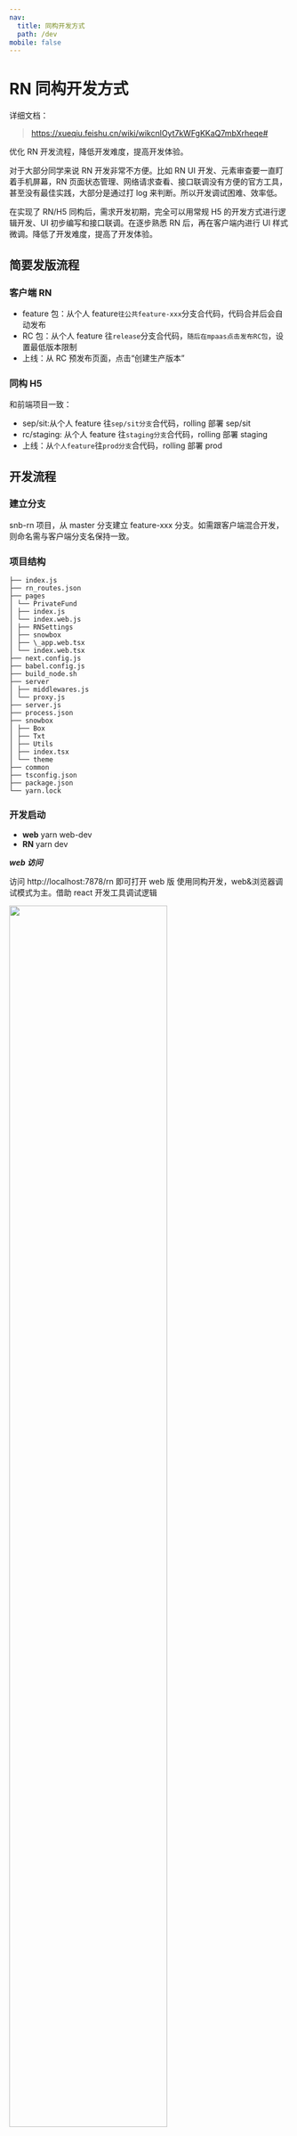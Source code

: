 ```yaml
---
nav:
  title: 同构开发方式
  path: /dev
mobile: false
---
```


# RN 同构开发方式

详细文档：

> https://xueqiu.feishu.cn/wiki/wikcnlOyt7kWFgKKaQ7mbXrheqe#

优化 RN 开发流程，降低开发难度，提高开发体验。

对于大部分同学来说 RN 开发非常不方便。比如 RN UI 开发、元素审查要一直盯着手机屏幕，RN 页面状态管理、网络请求查看、接口联调没有方便的官方工具，甚至没有最佳实践，大部分是通过打 log 来判断。所以开发调试困难、效率低。

在实现了 RN/H5 同构后，需求开发初期，完全可以用常规 H5 的开发方式进行逻辑开发、UI 初步编写和接口联调。在逐步熟悉 RN 后，再在客户端内进行 UI 样式微调。降低了开发难度，提高了开发体验。

## 简要发版流程

### 客户端 RN

- feature 包：从个人 feature`往公共feature-xxx`分支合代码，代码合并后会自动发布
- RC 包：从个人 feature 往`release`分支合代码，`随后在mpaas点击发布RC包`，设置最低版本限制
- 上线：从 RC 预发布页面，点击“创建生产版本”

### 同构 H5

和前端项目一致：

- sep/sit:从个人 feature 往`sep/sit分支`合代码，rolling 部署 sep/sit
- rc/staging: 从个人 feature 往`staging分支`合代码，rolling 部署 staging
- 上线：从`个人feature`往`prod分支`合代码，rolling 部署 prod

## 开发流程

### 建立分支

snb-rn 项目，从 master 分支建立 feature-xxx 分支。如需跟客户端混合开发，则命名需与客户端分支名保持一致。

### 项目结构

```
├── index.js
├── rn_routes.json
├── pages
│ └── PrivateFund
│ ├── index.js
│ └── index.web.js
│ ├── RNSettings
│ ├── snowbox
│ ├── \_app.web.tsx
│ └── index.web.tsx
├── next.config.js
├── babel.config.js
├── build_node.sh
├── server
│ ├── middlewares.js
│ └── proxy.js
├── server.js
├── process.json
├── snowbox
│ ├── Box
│ ├── Txt
│ ├── Utils
│ ├── index.tsx
│ └── theme
├── common
├── tsconfig.json
├── package.json
└── yarn.lock
```

### 开发启动

- **web** yarn web-dev
- **RN** yarn dev

**_web 访问_**

访问 http://localhost:7878/rn 即可打开 web 版
使用同构开发，web&浏览器调试模式为主。借助 react 开发工具调试逻辑

<img src = "https://xqimg.imedao.com/1833f2477cc1ef183fc95a97.png" width = "75%"/>

**_RN 访问_**

摇一摇进入调试页，设置 IP，连接本地 IP，进行 RN 客户端内开发。

### 新增页面

在 pages 目录中新建文件夹，注意目录的选择，会决定 web 页面的路由 url，尽量根据业务模块放在一起。

#### web 路由注册

由于采用 nextjs，可以实现自动注册路由。next 会根据 pages 目录结构，生成对应的 url 路由。
同构项目需在文件目录下添加 index.web.js ，即可实现路由注册，进行同构渲染，访问 url 是 `/rn/目录` 或 `/目录` ，两种都行。

```
newPage
├── index.js
├── index.web.js
```

**服务端渲染**

```
//index.web.js
import { Wrapper } from 'snowbox';
import Page from '.';

export default Wrapper(Page);
```

_注：如果需要特殊配置类似蛋卷官网的头部，可以参考如下示例_

```
import { Wrapper } from 'snowbox';
import Header from '@/webComponents/Header';
import Page from '.';

const Demo = () => {
  return (
    <>
      <Header />
      <Page />
    </>
  );
};

export default Wrapper(Demo);
```

<img src = "https://xqimg.imedao.com/1833f2473721ef7b3fcf51e8.png"/>

> [RN/H5 同构服务端渲染介绍](https://xueqiu.feishu.cn/wiki/wikcnAtxf8T2cV8Ynp45U8iLvCh)

**非服务端渲染**

不想使用服务端渲染时可以关闭，前期开发可以关闭服务端渲染。之后就能通过 `http://localhost:7878 /rn/目录` 访问 web 版

```
//index.web.js
import dynamic from 'next/dynamic';
import { Wrapper } from 'snowbox';

const Page = dynamic(() => import('./index'), {
  ssr: false,
});

export default Wrapper(Page);
```

**添加 index.web.js 的原因**

next.js 会根据 pages 目录结构，生成对应的 url 路由，但是之前 RN 的页面目录也是 pages，next 会打包全部 pages 中的页面，部分没有同构的页面打包会报错。需要控制只打包同构的页面，所以添加标识 `web`，并设置 next 只处理 web.js 后缀的作为入口文件。
可以配置 next 的 `pageExtensions` 项。
pageExtensions 的默认值是 ['tsx', 'ts', 'jsx', 'js'], 为同构入口文件定义一个新的后缀名，`.web.js`.

> https://nextjs.org/docs/api-reference/next.config.js/custom-page-extensions

```
module.exports = {
  outDir: 'dist',
  // 入口只选web.js后缀的
  pageExtensions: ['web.jsx', 'web.js', 'web.tsx', 'web.ts'],
```

#### RN 路由注册

**RN 页面注册**
在根目录 index.js 中新增引用来注册，在 RN 调试页中就可以找到新增的入口，客户端内 可通过调试页 点击进入

**RN 路由注册**
为了能在客户端内通过 url 访问 RN 页面，需要在 rn_routes.json 中添加对应的 url，使客户端能解析 url，要与 web 路由保持一致，使 H5 也能唤起客户端进入对应页面。

_注意：第一次新增，需提交并打成包，客户端下载包解析后才生效_

```JSON
[
  {
    "title": "组件库",
    "path": "/rn/snowbox",
    "module": "snowbox"
  },
  {
    "title": "私募商品页",
    "path": "/rn/PrivateFund/Product",
    "module": "PrivateFundProduct"
  },
 ]
```

#### 线上路由解析

**新页面** 建议使用 `/rn` 路由
我们已将 `/rn` 的路由注册到 nginx，前端项目发版后就能访问，无需 SRE 单独配置

https://xueqiu.com/rn

https://xueqiu.com/rn/snowbox

**重构页面** 需保留原 url 能访问到的情况

- 方法 1：在之前 url 的 node 项目设置重定向 res.redirect 到新页面，无需 SRE 修改
- 方法 2: 配置 next 的 rewrite, 将原 url 重定向到 项目路由。发版后需要 SRE 改下解析，将相应 url 解析到 `snb-rn` 项目

### 页面逻辑开发

建议在 web 端完成页面基本逻辑开发，使用 vscode + chrome + snowbox 组件库 ，即可快速完成页面基本逻辑和初步样式框架。之后再在客户端内进入 RN 样式微调。

[RN/H5 同构组件库 snowbox](https://xueqiu.feishu.cn/wiki/wikcnMeLejj9efweQ5loiMXKW5g?from=from_parent_docs)

#### 样式初步

chrome 选择 iphone se 宽度 375，可直接与设计稿 1：1 对照。

_注意：由于 web&ios&安卓还是有些细微差异，比如元素撑满的差异，此处只是样式初步，后续需要 UI 微调_

```html
<Box m="{20}" p="{20}" flex="{1}" bg="Blu014" bw="{1}" bc="Blu010">
  <Box c h="{50}" bg="Blu010" w="100%" DIN>
    Box 盒子模型
  </Box>
</Box>
```

[**同构渲染流程**](http://f2e.snowballfinance.io/snowbox/dev/system-design)

#### 页面数据查看

打开浏览器调试工具，安装 React Developer Tools https://chrome.google.com/webstore/detail/react-developer-tools/fmkadmapgofadopljbjfkapdkoienihi?hl=zh-CN

<center><i>页面内部 state、hooks、store 数据查看</i></center>

<div align='center'>
<img src = "https://xqimg.imedao.com/1833f24781c1ee473fd87a2e.png" width = "75%" /></div>

<center><i>组件参数</i></center>

<div align='center'>
<img src = "https://xqimg.imedao.com/1833f247b961f20b3fe45b68.png" width = "75%" /></div>

#### 接口调试

可直接在 chrome 里进行接口联调开发，接口内容查看简单高效。

<div align='center'>
<img src = "https://xqimg.imedao.com/1833f2479ca1f2093fea3bfe.png" width = "75%" /></div>

## 客户端内调试

页面基本逻辑&UI 初步开发完成后，可以进入客户端内同构开发&样式微调阶段

### 同时开启 web & RN

两个窗口同时运行 `yarn web-dev` 和 `yarn dev`

### UI 微调

同时连接 web android ios，一次改动三端同步热更新，进行三端 UI 微调。

由于 *web&ios&安卓*还是有些细微差异，比如元素撑满的差异，所以一定需要看下三端。

**RN 日常开发**

- 建议配置双端手机
- 性能好电脑可以尝试模拟器

> [IOS 模拟器调试 RN 方式总结](https://xueqiu.feishu.cn/docs/doccnJZNvQrrCSawr0JiuU1phuf?from=from_parent_docs)

## 三端特殊处理写法

因为要至少支持 3 端，而 3 端难免会有些代码需要特殊处理，比如路由跳转、三端不同的组件。我们封装了 snowbox 组件库。

### 常用方式

#### 使用 OS 判断

```
import {OS} from 'snowbox';
OS: "ios" | "android" | "windows" | "macos" | "web" | "node"
// 非服务端渲染
if (OS === 'web') {
  wx = require('weixin-js-sdk');
}
// 服务端渲染
if (OS === 'node') {
  useStaticRendering(true);
}
if (OS === 'ios') {

}
```

#### 建立目录，目录下通过后缀区分

使用 OS 判断时，在项目打包时还是会被打进 bundle，比如微信分享 jssdk，在 RN 中存在完全没有意义，徒增代码包体积，所以希望打包时只打包所需要的代码。

这时可以使用特定平台扩展名的方式。

```
RNBridge
├── index.js  # 由 Webpack, next 或者其他打包工具打包的文件
├── index.native.js  # 由 React Native 自带打包工具(Metro) 打包的文件
```

引用时

```
 import RNbridge from './RNBridge'
```

**引用路径不用写到文件夹内的具体 js 路径**，由打包工具来选择不同的文件。这个功能是 Metro 提供的，无需设置，能做到代码按需加载。

目前 rnBridge、微信分享 sdk、react-native-svg 等等均采用这种方式。

### 全局变量使用

#### 页面 props 通用参数

RN 中我们会对所有页面用一个 wrapper 函数封装，处理客户端传递来的全局参数，比如主题，url，uid, ua 等。

在服务端渲染时，可以认为服务端也是一种特殊的端容器，同样可以给 RN 传入 props。

在 nextjs 中，使用\_app.web.tsx 即可实现，
getInitialProps 从 node ctx 中 获取主题、url、uid、ua 等参数。传递 props。

所以 web 也需要实现 wrapper，封装在 snowbox 里，在 index.web.js 中引入即可

```
import { Wrapper } from 'snowbox';
import Page from '.';

export default Wrapper(Page);
```

#### RN 全局变量

常规方式是使用 react context 传递。使用较繁琐，不支持直接取值，所以对一些全局变量进行了封装。

无需函数式组件，可直接使用。

```
import { THEME, Window, OS, gVar } from 'snowbox';
```

#### OS 封装

逻辑需对平台进行判断，比如某些逻辑在 node 上无需执行。

而 RN Platform.OS 只有 **"ios" | "android" | "windows" | "macos" | "web"** 5 种
在同构项目中 web 其实还分为两种，一种是 `web`， 一种是 `node` 服务端渲染。

我们每次都需要单独进行判断

```
const isNodeEnv = typeof 'process' !== 'undefined' && process && process.versions && process.versions.node;
```

所以在 snowbox 中也进行封装，开箱即用。

```
import { OS } from 'snowbox';
/**
 * OS: "ios" | "android" | "windows" | "macos" | "web" | "node"
 * **/
```

#### Window 封装

web 项目难免会对 window 进行访问，比如 `window.location.href`操作 url `window.navigator.userAgent`获取 UA 等。

而在 RN 和 node 中，使用该变量会报错，一旦错误使用，还会引起 RN 中的白屏，问题很严重。

所以我们对 window 也进行了封装。

```
import { Window } from 'snowbox';
//Window.location.href
//Window.navigator.userAgent
```

**将一些常用的数据进行同构，使在 RN 中、node 中、web 中都能正确获取，减少代码，提高代码稳定性。**

## 同构开发好处

- **减低开发门槛**

  同构后，chrome+vscode 即可开发业务逻辑，配置要求变低。

- **提高 RN 开发调试效率**

  页面框架、逻辑编写、接口联调 均可在 web 端实现，开发调试很方便。

  可以使用所有的 react web dev 工具，比如控制台、react-devtool、mobx、redux

- **借助 web 各种成熟工具，能发现 RN 不容易发现的问题**

  比如图片体积过大等,next 打包时也会有提示
